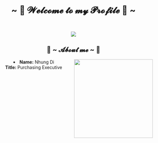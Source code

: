 
<body>
  <center>
<h1 align="center">~ 💖 𝓦𝓮𝓵𝓬𝓸𝓶𝓮 𝓽𝓸 𝓶𝔂 𝓟𝓻𝓸𝓯𝓲𝓵𝓮 💖 ~</h1>
<br>
<div align="center">

![](https://komarev.com/ghpvc/?username=NhungDatBike&color=green)
<div>
<h2 align="center"> 🦊 ~ 𝓐𝓫𝓸𝓾𝓽 𝓶𝓮 ~ 🦊 </h2>
  <div align="center">
  <img src="https://imgur.com/gallery/O3EIPHp/"width="250" align="right">
  </div>
<li>
 <b>Name:</b> Nhung Di</li>
 <b>Title:</b> Purchasing Executive
</li>


